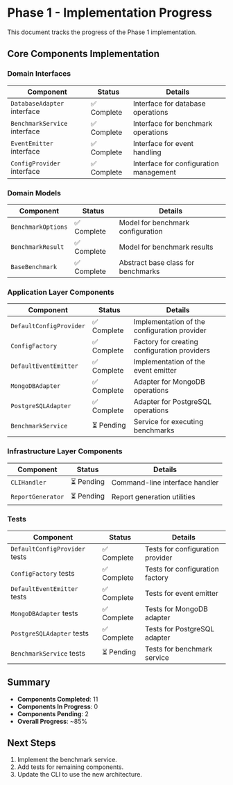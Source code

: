 # Phase 1 - Implementation Progress

This document tracks the progress of the Phase 1 implementation.

## Core Components Implementation

### Domain Interfaces

| Component | Status | Details |
|-----------|--------|---------|
| `DatabaseAdapter` interface | ✅ Complete | Interface for database operations |
| `BenchmarkService` interface | ✅ Complete | Interface for benchmark operations |
| `EventEmitter` interface | ✅ Complete | Interface for event handling |
| `ConfigProvider` interface | ✅ Complete | Interface for configuration management |

### Domain Models

| Component | Status | Details |
|-----------|--------|---------|
| `BenchmarkOptions` | ✅ Complete | Model for benchmark configuration |
| `BenchmarkResult` | ✅ Complete | Model for benchmark results |
| `BaseBenchmark` | ✅ Complete | Abstract base class for benchmarks |

### Application Layer Components

| Component | Status | Details |
|-----------|--------|---------|
| `DefaultConfigProvider` | ✅ Complete | Implementation of the configuration provider |
| `ConfigFactory` | ✅ Complete | Factory for creating configuration providers |
| `DefaultEventEmitter` | ✅ Complete | Implementation of the event emitter |
| `MongoDBAdapter` | ✅ Complete | Adapter for MongoDB operations |
| `PostgreSQLAdapter` | ✅ Complete | Adapter for PostgreSQL operations |
| `BenchmarkService` | ⏳ Pending | Service for executing benchmarks |

### Infrastructure Layer Components

| Component | Status | Details |
|-----------|--------|---------|
| `CLIHandler` | ⏳ Pending | Command-line interface handler |
| `ReportGenerator` | ⏳ Pending | Report generation utilities |

### Tests

| Component | Status | Details |
|-----------|--------|---------|
| `DefaultConfigProvider` tests | ✅ Complete | Tests for configuration provider |
| `ConfigFactory` tests | ✅ Complete | Tests for configuration factory |
| `DefaultEventEmitter` tests | ✅ Complete | Tests for event emitter |
| `MongoDBAdapter` tests | ✅ Complete | Tests for MongoDB adapter |
| `PostgreSQLAdapter` tests | ✅ Complete | Tests for PostgreSQL adapter |
| `BenchmarkService` tests | ⏳ Pending | Tests for benchmark service |

## Summary

- **Components Completed**: 11
- **Components In Progress**: 0
- **Components Pending**: 2
- **Overall Progress**: ~85%

## Next Steps

1. Implement the benchmark service.
2. Add tests for remaining components.
3. Update the CLI to use the new architecture. 